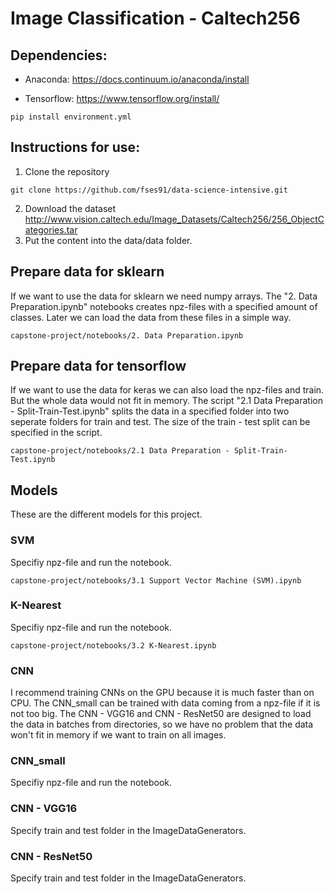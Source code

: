 # Image Classification - Caltech256

## Dependencies:

- Anaconda:
https://docs.continuum.io/anaconda/install<br>

- Tensorflow:
https://www.tensorflow.org/install/<br>

~~~~
pip install environment.yml
~~~~

## Instructions for use:
1. Clone the repository
~~~~
git clone https://github.com/fses91/data-science-intensive.git
~~~~
2. Download the dataset
http://www.vision.caltech.edu/Image_Datasets/Caltech256/256_ObjectCategories.tar
3. Put the content into the data/data folder.

## Prepare data for sklearn
If we want to use the data for sklearn we need numpy arrays. The "2. Data Preparation.ipynb" notebooks creates npz-files with a specified amount of classes. Later we can load the data from these files in a simple way.
~~~~
capstone-project/notebooks/2. Data Preparation.ipynb
~~~~

## Prepare data for tensorflow
If we want to use the data for keras we can also load the npz-files and train. But the whole data would not fit in memory.
The script "2.1 Data Preparation - Split-Train-Test.ipynb" splits the data in a specified folder into two seperate folders for train and test. The size of the train - test split can be specified in the script. 
~~~~
capstone-project/notebooks/2.1 Data Preparation - Split-Train-Test.ipynb
~~~~

## Models
These are the different models for this project.

### SVM
Specifiy npz-file and run the notebook.
~~~~
capstone-project/notebooks/3.1 Support Vector Machine (SVM).ipynb
~~~~

### K-Nearest
Specifiy npz-file and run the notebook.
~~~~
capstone-project/notebooks/3.2 K-Nearest.ipynb
~~~~

### CNN
I recommend training CNNs on the GPU because it is much faster than on CPU. The CNN_small can be trained with data coming from a npz-file if it is not too big. The CNN - VGG16 and CNN - ResNet50 are designed to load the data in batches from directories, so we have no problem that the data won't fit in memory if we want to train on all images.

### CNN_small
Specifiy npz-file and run the notebook.

### CNN - VGG16
Specify train and test folder in the ImageDataGenerators.

### CNN - ResNet50
Specify train and test folder in the ImageDataGenerators.
